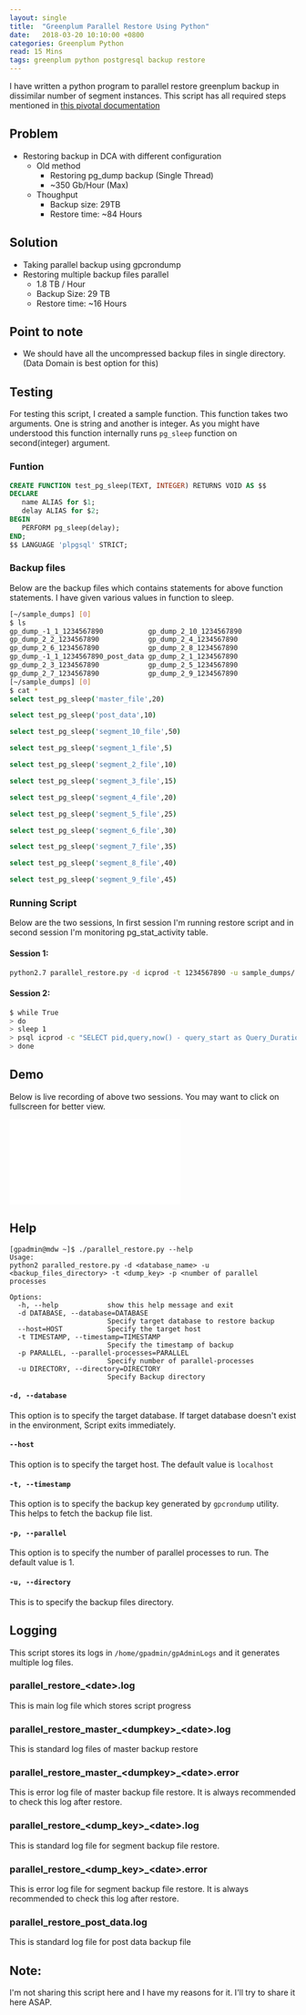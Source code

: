 ```yaml
---
layout: single
title:  "Greenplum Parallel Restore Using Python"
date:   2018-03-20 10:10:00 +0800
categories: Greenplum Python
read: 15 Mins
tags: greenplum python postgresql backup restore
---
```


I have written a python program to parallel restore greenplum backup in dissimilar number of segment instances. This script has all required steps mentioned in [this pivotal documentation](https://gpdb.docs.pivotal.io/510/admin_guide/managing/restore-diff-system.html)

## Problem

  - Restoring backup in DCA with different  configuration
      - Old method
          - Restoring pg_dump backup (Single Thread)
          - ~350 Gb/Hour (Max)
      - Thoughput
          - Backup size: 29TB
          - Restore time: ~84 Hours

## Solution

  - Taking parallel backup using gpcrondump
  - Restoring multiple backup files parallel
      - 1.8 TB / Hour
      - Backup Size: 29 TB
      - Restore time: ~16 Hours


## Point to note

   - We should have all the uncompressed backup files in single directory. (Data Domain is best option for this)


## Testing

 For testing this script, I created a sample function. This function takes two arguments. One is string and another is integer. As you might have understood this function internally runs `pg_sleep` function on second(integer) argument.


### Funtion

 ```sql
 CREATE FUNCTION test_pg_sleep(TEXT, INTEGER) RETURNS VOID AS $$
DECLARE
    name ALIAS for $1;
    delay ALIAS for $2;
BEGIN
    PERFORM pg_sleep(delay);
END;
$$ LANGUAGE 'plpgsql' STRICT;
```

### Backup files

Below are the backup files which contains statements for above function statements. I have given various values in function to sleep.
```bash
[~/sample_dumps] [0]
$ ls
gp_dump_-1_1_1234567890           gp_dump_2_10_1234567890           
gp_dump_2_2_1234567890            gp_dump_2_4_1234567890            
gp_dump_2_6_1234567890            gp_dump_2_8_1234567890
gp_dump_-1_1_1234567890_post_data gp_dump_2_1_1234567890            
gp_dump_2_3_1234567890            gp_dump_2_5_1234567890            
gp_dump_2_7_1234567890            gp_dump_2_9_1234567890
[~/sample_dumps] [0]
$ cat *
select test_pg_sleep('master_file',20)

select test_pg_sleep('post_data',10)

select test_pg_sleep('segment_10_file',50)

select test_pg_sleep('segment_1_file',5)

select test_pg_sleep('segment_2_file',10)

select test_pg_sleep('segment_3_file',15)

select test_pg_sleep('segment_4_file',20)

select test_pg_sleep('segment_5_file',25)

select test_pg_sleep('segment_6_file',30)

select test_pg_sleep('segment_7_file',35)

select test_pg_sleep('segment_8_file',40)

select test_pg_sleep('segment_9_file',45)
```

### Running Script

Below are the two sessions, In first session I'm running restore script and in second session I'm monitoring pg_stat_activity table.

   #### Session 1:

```bash
python2.7 parallel_restore.py -d icprod -t 1234567890 -u sample_dumps/ -p 6
```

   #### Session 2:

```bash
$ while True
> do
> sleep 1
> psql icprod -c "SELECT pid,query,now() - query_start as Query_Duration from pg_stat_activity where query not ilike '%pg_stat%';"
> done
```

## Demo
Below is live recording of above two sessions. You may want to click on fullscreen for better view.

<iframe src="//slides.com/yogeshjadhavyj/deck/embed?style=light" scrolling="yes" frameborder="0" webkitallowfullscreen mozallowfullscreen allowfullscreen></iframe>



## Help

```
[gpadmin@mdw ~]$ ./parallel_restore.py --help
Usage:
python2 paralled_restore.py -d <database_name> -u <backup_files_directory> -t <dump_key> -p <number of parallel processes

Options:
  -h, --help            show this help message and exit
  -d DATABASE, --database=DATABASE
                        Specify target database to restore backup
  --host=HOST           Specify the target host
  -t TIMESTAMP, --timestamp=TIMESTAMP
                        Specify the timestamp of backup
  -p PARALLEL, --parallel-processes=PARALLEL
                        Specify number of parallel-processes
  -u DIRECTORY, --directory=DIRECTORY
                        Specify Backup directory
```

#### `-d, --database`
This option is to specify the target database. If target database doesn't exist in the environment, Script exits immediately.

#### `--host`
This option is to specify the target host. The default value is `localhost`

#### `-t, --timestamp`
This option is to specify the backup key generated by `gpcrondump` utility. This helps to fetch the backup file list.

#### `-p, --parallel`
This option is to specify the number of parallel processes to run. The default value is 1.


#### `-u, --directory`
This is to specify the backup files directory.


## Logging

This script stores its logs in `/home/gpadmin/gpAdminLogs` and it generates multiple log files.

### parallel\_restore\_\<date>.log

This is main log file which stores script progress

### parallel\_restore\_master\_\<dumpkey>_\<date>.log

This is standard log files of master backup restore

### parallel\_restore\_master\_\<dumpkey>_\<date>.error

This is error log file of master backup file restore. It is always recommended to check this log after restore.

### parallel\_restore\_\<dump\_key>_\<date>.log

This is standard log file for segment backup file restore.

### parallel\_restore\_\<dump\_key>_\<date>.error

This is error log file for segment backup file restore. It is always recommended to check this log after restore.

### parallel\_restore\_post_data.log

This is standard log file for post data backup file

## Note:

I'm not sharing this script here and I have my reasons for it. I'll try to share it here ASAP.

